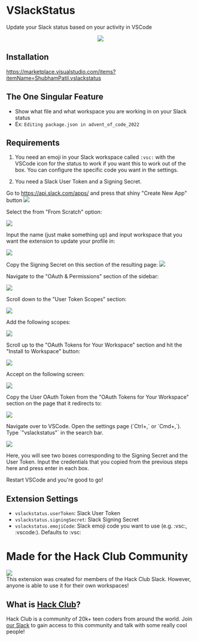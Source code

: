 # VSlackStatus

Update your Slack status based on your activity in VSCode

<p align="center">
<img src="https://cloud-otr2sd9a1-hack-club-bot.vercel.app/0image.png" /></p>


## Installation

https://marketplace.visualstudio.com/items?itemName=ShubhamPatil.vslackstatus


## The One Singular Feature

- Show what file and what workspace you are working in on your Slack status
- Ex: `Editing package.json in advent_of_code_2022` 

## Requirements

1. You need an emoji in your Slack workspace called `:vsc:` with the VSCode icon for the status to work if you want this to work out of the box. You can configure the specific code you want in the settings.

2. You need a Slack User Token and a Signing Secret.

Go to https://api.slack.com/apps/ and press that shiny "Create New App" button
<img src="https://cloud-izu52zfib-hack-club-bot.vercel.app/0image.png"/>

<p>Select the from "From Scratch" option:</p>
<img src="https://cloud-fwxcwxvaq-hack-club-bot.vercel.app/0image.png"/>


<p>Input the name (just make something up) and input workspace that you want the extension to update your profile in:</p>

![](https://cloud-fwxcwxvaq-hack-club-bot.vercel.app/1image.png)

Copy the Signing Secret on this section of the resulting page:
![](https://cloud-fwxcwxvaq-hack-club-bot.vercel.app/2image.png)

<p>Navigate to the "OAuth & Permissions" section of the sidebar:</p>

![](https://cloud-fwxcwxvaq-hack-club-bot.vercel.app/3image.png)

<p>Scroll down to the "User Token Scopes" section:</p>

![](https://cloud-fwxcwxvaq-hack-club-bot.vercel.app/4image.png)

<p>Add the following scopes:</p>

![](https://cloud-fwxcwxvaq-hack-club-bot.vercel.app/5image.png)

<p>Scroll up to the "OAuth Tokens for Your Workspace" section and hit the "Install to Workspace" button:</p>

![](https://cloud-fwxcwxvaq-hack-club-bot.vercel.app/6image.png)

<p>Accept on the following screen:</p>

![](https://cloud-fwxcwxvaq-hack-club-bot.vercel.app/7image.png)

<p>Copy the User OAuth Token from the "OAuth Tokens for Your Workspace" section on the page that it redirects to:</p>

![](https://cloud-fwxcwxvaq-hack-club-bot.vercel.app/8image.png)


<p>Navigate over to VSCode. Open the settings page (`Ctrl+,` or `Cmd+,`). Type `"vslackstatus"` in the search bar.</p>

![](https://cloud-mpx2npspn-hack-club-bot.vercel.app/0image.png)

Here, you will see two boxes corresponding to the Signing Secret and the User Token. Input the credentials that you copied from the previous steps here and press enter in each box.

Restart VSCode and you're good to go!

## Extension Settings

* `vslackstatus.userToken`: Slack User Token
* `vslackstatus.signingSecret`: Slack Signing Secret
* `vslackstatus.emojiCode`: Slack emoji code you want to use (e.g. :vsc:, :vscode:). Defaults to :vsc:

# Made for the Hack Club Community

<img src="https://assets.hackclub.com/flag-standalone.png" align="center"/>

<br>
This extension was created for members of the Hack Club Slack. However, anyone is able to use it for their own workspaces!

## What is [Hack Club](https://hackclub.com)? 
Hack Club is a community of 20k+ teen coders from around the world. Join [our Slack](https://hackclub.com/slack/) to gain access to this community and talk with some really cool people!